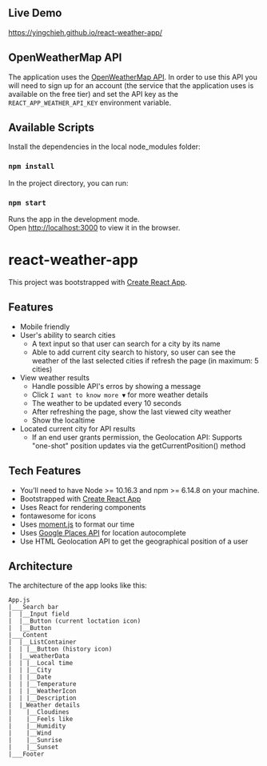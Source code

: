 ## Live Demo

https://yingchieh.github.io/react-weather-app/

## OpenWeatherMap API

The application uses the [OpenWeatherMap API](https://openweathermap.org/). In order to use this API you will need to sign up for an account (the service that the application uses is available on the free tier) and set the API key as the `REACT_APP_WEATHER_API_KEY` environment variable.

## Available Scripts

Install the dependencies in the local node_modules folder:
### `npm install`

In the project directory, you can run:

### `npm start`

Runs the app in the development mode.\
Open [http://localhost:3000](http://localhost:3000) to view it in the browser.

# react-weather-app

This project was bootstrapped with [Create React App](https://github.com/facebook/create-react-app).

## Features
- Mobile friendly
- User's ability to search cities
  * A text input so that user can search for a city by its name
  * Able to add current city search to history, so user can see the weather of the last selected cities if refresh the page (in maximum: 5 cities)
- View weather results
  * Handle possible API's erros by showing a message
  * Click `I want to know more ▼` for more weather details
  * The weather to be updated every 10 seconds
  * After refreshing the page, show the last viewed city weather
  * Show the localtime
- Located current city for API results
  * If an end user grants permission, the Geolocation API: Supports "one-shot" position updates via the getCurrentPosition() method

## Tech Features
- You’ll need to have Node >= 10.16.3 and npm >= 6.14.8 on your machine.
- Bootstrapped with [Create React App](https://github.com/facebookincubator/create-react-app)
- Uses React for rendering components
- fontawesome for icons 
- Uses [moment.js](https://momentjs.com/) to format our time
- Uses [Google Places API](https://developers.google.com/places/web-service/intro) for location autocomplete
- Use HTML Geolocation API to get the geographical position of a user

## Architecture

The architecture of the app looks like this:

```
App.js
|___Search bar
|  |__Input field
|  |__Button (current loctation icon)
|  |__Button
|___Content
|  |__ListContainer
|  | |__Button (history icon)
|  |__weatherData
|  | |__Local time
|  | |__City
|  | |__Date
|  | |__Temperature
|  | |__WeatherIcon
|  | |__Description
|  |_Weather details
|    |__Cloudines
|    |__Feels like
|    |__Humidity
|    |__Wind
|    |__Sunrise
|    |__Sunset
|___Footer

